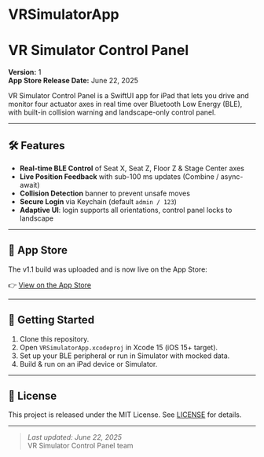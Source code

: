 # VRSimulatorApp

# VR Simulator Control Panel

**Version:** 1  
**App Store Release Date:** June 22, 2025

VR Simulator Control Panel is a SwiftUI app for iPad that lets you drive and monitor four actuator axes in real time over Bluetooth Low Energy (BLE), with built-in collision warning and landscape-only control panel.

---

## 🛠 Features

- **Real-time BLE Control** of Seat X, Seat Z, Floor Z & Stage Center axes  
- **Live Position Feedback** with sub-100 ms updates (Combine / async-await)  
- **Collision Detection** banner to prevent unsafe moves  
- **Secure Login** via Keychain (default `admin / 123`)  
- **Adaptive UI**: login supports all orientations, control panel locks to landscape

---

## 📲 App Store

The v1.1 build was uploaded and is now live on the App Store:

👉 [View on the App Store](https://apps.apple.com/app/idYOUR_APP_ID)

---

## 🚀 Getting Started

1. Clone this repository.  
2. Open `VRSimulatorApp.xcodeproj` in Xcode 15 (iOS 15+ target).  
3. Set up your BLE peripheral or run in Simulator with mocked data.  
4. Build & run on an iPad device or Simulator.  

---

## 📄 License

This project is released under the MIT License. See [LICENSE](./LICENSE) for details.

---

> _Last updated: June 22, 2025_  
> VR Simulator Control Panel team  

